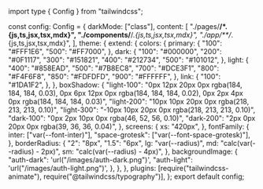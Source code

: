 import type { Config } from "tailwindcss";

const config: Config = {
  darkMode: ["class"],
  content: [
    "./pages/**/*.{js,ts,jsx,tsx,mdx}",
    "./components/**/*.{js,ts,jsx,tsx,mdx}",
    "./app/**/*.{js,ts,jsx,tsx,mdx}",
  ],
  theme: {
    extend: {
      colors: {
        primary: {
          "100": "#FFF1E6",
          "500": "#FF7000",
        },
        dark: {
          "100": "#000000",
          "200": "#0F1117",
          "300": "#151821",
          "400": "#212734",
          "500": "#101012",
        },
        light: {
          "400": "#858EAD",
          "500": "#7B8EC8",
          "700": "#DCE3F1",
          "800": "#F4F6F8",
          "850": "#FDFDFD",
          "900": "#FFFFFF",
        },
        link: {
          "100": "#1DA1F2",
        },
      },
      boxShadow: {
        "light-100":
          "0px 12px 20px 0px rgba(184, 184, 184, 0.03), 0px 6px 12px 0px rgba(184, 184, 184, 0.02), 0px 2px 4px 0px rgba(184, 184, 184, 0.03)",
        "light-200": "10px 10px 20px 0px rgba(218, 213, 213, 0.10)",
        "light-300": "-10px 10px 20px 0px rgba(218, 213, 213, 0.10)",
        "dark-100": "0px 2px 10px 0px rgba(46, 52, 56, 0.10)",
        "dark-200": "2px 0px 20px 0px rgba(39, 36, 36, 0.04)",
      },
      screens: {
        xs: "420px",
      },
      fontFamily: {
        inter: ["var(--font-inter)"],
        "space-grotesk": ["var(--font-space-grotesk)"],
      },
      borderRadius: {
        "2": "8px",
        "1.5": "6px",
        lg: "var(--radius)",
        md: "calc(var(--radius) - 2px)",
        sm: "calc(var(--radius) - 4px)",
      },
      backgroundImage: {
        "auth-dark": 'url("/images/auth-dark.png")',
        "auth-light": 'url("/images/auth-light.png")',
      },
    },
  },
  plugins: [require("tailwindcss-animate"), require("@tailwindcss/typography")],
};
export default config;